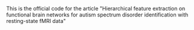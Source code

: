 This is the official code for the article "Hierarchical feature extraction on functional brain networks for autism spectrum disorder identification with resting-state fMRI data"
